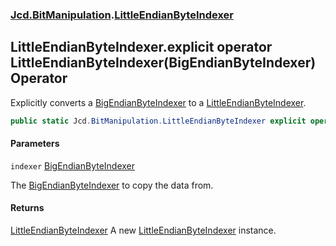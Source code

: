 ### [Jcd.BitManipulation](Jcd.BitManipulation.md 'Jcd.BitManipulation').[LittleEndianByteIndexer](Jcd.BitManipulation.LittleEndianByteIndexer.md 'Jcd.BitManipulation.LittleEndianByteIndexer')

## LittleEndianByteIndexer.explicit operator LittleEndianByteIndexer(BigEndianByteIndexer) Operator

Explicitly converts a [BigEndianByteIndexer](Jcd.BitManipulation.BigEndianByteIndexer.md 'Jcd.BitManipulation.BigEndianByteIndexer') to a [LittleEndianByteIndexer](Jcd.BitManipulation.LittleEndianByteIndexer.md 'Jcd.BitManipulation.LittleEndianByteIndexer').

```csharp
public static Jcd.BitManipulation.LittleEndianByteIndexer explicit operator LittleEndianByteIndexer(Jcd.BitManipulation.BigEndianByteIndexer indexer);
```
#### Parameters

<a name='Jcd.BitManipulation.LittleEndianByteIndexer.op_ExplicitJcd.BitManipulation.LittleEndianByteIndexer(Jcd.BitManipulation.BigEndianByteIndexer).indexer'></a>

`indexer` [BigEndianByteIndexer](Jcd.BitManipulation.BigEndianByteIndexer.md 'Jcd.BitManipulation.BigEndianByteIndexer')

The [BigEndianByteIndexer](Jcd.BitManipulation.BigEndianByteIndexer.md 'Jcd.BitManipulation.BigEndianByteIndexer') to copy the data from.

#### Returns
[LittleEndianByteIndexer](Jcd.BitManipulation.LittleEndianByteIndexer.md 'Jcd.BitManipulation.LittleEndianByteIndexer')
A new [LittleEndianByteIndexer](Jcd.BitManipulation.LittleEndianByteIndexer.md 'Jcd.BitManipulation.LittleEndianByteIndexer') instance.